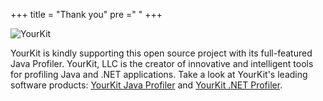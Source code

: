 +++
title = "Thank you"
pre ="<i class='fa fa-heart' ></i> "
+++

![YourKit](https://www.yourkit.com/images/yklogo.png) 

YourKit is kindly supporting this open source project with its full-featured Java Profiler. YourKit, LLC is the creator of innovative and intelligent tools for profiling Java and .NET applications. Take a look at YourKit's leading software products: [YourKit Java Profiler](http://www.yourkit.com/java/profiler/index.jsp) and [YourKit .NET Profiler](http://www.yourkit.com/.net/profiler/index.jsp).